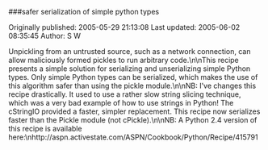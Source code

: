 ###safer serialization of simple python types

Originally published: 2005-05-29 21:13:08
Last updated: 2005-06-02 08:35:45
Author: S W

Unpickling from an untrusted source, such as a network connection, can allow maliciously formed pickles to run arbitrary code.\n\nThis recipe presents a simple solution for serializing and unserializing simple Python types. Only simple Python types can be serialized, which makes the use of this algorithm safer than using the pickle module.\n\nNB: I've changes this recipe drastically. It used to use a rather slow string slicing technique, which was a very bad example of how to use strings in Python! The cStringIO provided a faster, simpler replacement. This recipe now serializes faster than the Pickle module (not cPickle).\n\nNB: A Python 2.4 version of this recipe is available here:\nhttp://aspn.activestate.com/ASPN/Cookbook/Python/Recipe/415791